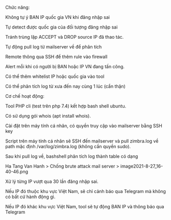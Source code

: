 Chức năng:

Không tự ý BAN IP quốc gia VN khi đăng nhập sai

Tự detect được quốc gia của đối tượng đăng nhập sai

Tránh trùng lặp ACCEPT và DROP source IP đã thao tác.

Tự động pull log từ mailserver về để phân tích

Remote thông qua SSH để thêm rule vào firewall

Alert mỗi khi có người bị BAN hoặc IP VN đang tấn công.

Có thể thêm whitelist IP hoặc quốc gia vào tool

Có thể phân tích log từ xưa đến nay cùng 1 lúc (cẩn thận)


Cơ chế hoạt động:

Tool PHP cli (test trên php 7.4) kết hợp bash shell ubuntu.

Có sử dụng gói whois (apt install whois).

Cài đặt trên máy tính cá nhân, có quyền truy cập vào mailserver bằng SSH key

Script trên máy tính cá nhân sẽ SSH đến mailserver và pull zimbra.log về path mặc định /var/log/zimbra.log (không cần quyền sudo).

Sau khi pull log về, bashshell phân tích log thành table có dạng

Ha Tang Van Hanh > Chống brute attack mail server > image2021-8-27_16-40-46.png

Xử lý từng IP vượt qua 30 lần đăng nhập sai.

Nếu IP đó thuộc khu vực Việt Nam, sẽ chỉ cảnh báo qua Telegram mà không có bất cứ hành động gì.

Nếu IP đó khác khu vực Việt Nam, tool sẽ tự động BAN IP và thông báo qua Telegram
